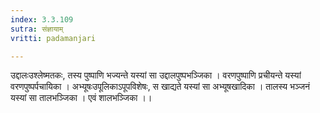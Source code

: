 ```yaml
---
index: 3.3.109
sutra: संज्ञायाम्
vritti: padamanjari

---
```

उद्दालःउश्लेष्मतकः, तस्य पुष्पाणि भज्यन्ते यस्यां सा उद्दालपुष्पभञ्जिका । वरणपुष्पाणि प्रचीयन्ते यस्यां वरणपुष्पर्पचायिका । अभ्यूषःउपूलिकाऽपूपविशेषः, स खाद्यते यस्यां सा अभ्यूषखादिका । तालस्य भञ्जनं यस्यां सा तालभञ्जिका । एवं शालभञ्जिका ।।